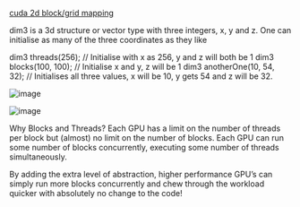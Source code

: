 [cuda 2d block/grid mapping](http://thebeardsage.com/cuda-dimensions-mapping-and-indexing/)

dim3 is a 3d structure or vector type with three integers, x, y and z. One can initialise as many of the three coordinates as they like

   dim3 threads(256);           // Initialise with x as 256, y and z will both be 1
   dim3 blocks(100, 100);       // Initialise x and y, z will be 1
   dim3 anotherOne(10, 54, 32); // Initialises all three values, x will be 10, y gets 54 and z will be 32.

   ![image](https://github.com/user-attachments/assets/8ced215e-50f5-47f3-a1bc-ca20fd8c77cf)
  
   ![image](https://github.com/user-attachments/assets/e518dc01-7a92-40d6-b898-c2a3c46d5cc6)

Why Blocks and Threads?
Each GPU has a limit on the number of threads per block but (almost) no limit on the number of blocks. Each GPU can run some number of blocks concurrently, executing some number of threads simultaneously.

By adding the extra level of abstraction, higher performance GPU’s can simply run more blocks concurrently and chew through the workload quicker with absolutely no change to the code!
